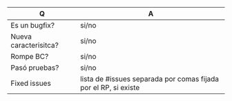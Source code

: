 | Q                      | A
| ---------------------- | ---
| Es un bugfix?          | si/no
| Nueva caracterisitca?  | si/no
| Rompe BC?              | si/no
| Pasó pruebas?          | si/no
| Fixed issues           | lista de #issues separada por comas fijada por el RP, si existe

